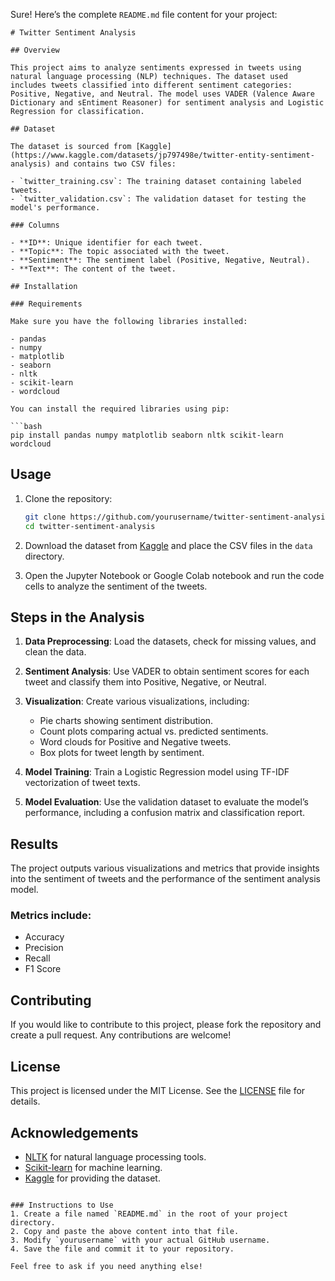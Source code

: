 Sure! Here’s the complete `README.md` file content for your project:

```
# Twitter Sentiment Analysis

## Overview

This project aims to analyze sentiments expressed in tweets using natural language processing (NLP) techniques. The dataset used includes tweets classified into different sentiment categories: Positive, Negative, and Neutral. The model uses VADER (Valence Aware Dictionary and sEntiment Reasoner) for sentiment analysis and Logistic Regression for classification.

## Dataset

The dataset is sourced from [Kaggle](https://www.kaggle.com/datasets/jp797498e/twitter-entity-sentiment-analysis) and contains two CSV files:

- `twitter_training.csv`: The training dataset containing labeled tweets.
- `twitter_validation.csv`: The validation dataset for testing the model's performance.

### Columns

- **ID**: Unique identifier for each tweet.
- **Topic**: The topic associated with the tweet.
- **Sentiment**: The sentiment label (Positive, Negative, Neutral).
- **Text**: The content of the tweet.

## Installation

### Requirements

Make sure you have the following libraries installed:

- pandas
- numpy
- matplotlib
- seaborn
- nltk
- scikit-learn
- wordcloud

You can install the required libraries using pip:

```bash
pip install pandas numpy matplotlib seaborn nltk scikit-learn wordcloud
```

## Usage

1. Clone the repository:

   ```bash
   git clone https://github.com/yourusername/twitter-sentiment-analysis.git
   cd twitter-sentiment-analysis
   ```

2. Download the dataset from [Kaggle](https://www.kaggle.com/datasets/jp797498e/twitter-entity-sentiment-analysis) and place the CSV files in the `data` directory.

3. Open the Jupyter Notebook or Google Colab notebook and run the code cells to analyze the sentiment of the tweets.

## Steps in the Analysis

1. **Data Preprocessing**: Load the datasets, check for missing values, and clean the data.

2. **Sentiment Analysis**: Use VADER to obtain sentiment scores for each tweet and classify them into Positive, Negative, or Neutral.

3. **Visualization**: Create various visualizations, including:
   - Pie charts showing sentiment distribution.
   - Count plots comparing actual vs. predicted sentiments.
   - Word clouds for Positive and Negative tweets.
   - Box plots for tweet length by sentiment.

4. **Model Training**: Train a Logistic Regression model using TF-IDF vectorization of tweet texts.

5. **Model Evaluation**: Use the validation dataset to evaluate the model’s performance, including a confusion matrix and classification report.

## Results

The project outputs various visualizations and metrics that provide insights into the sentiment of tweets and the performance of the sentiment analysis model.

### Metrics include:
- Accuracy
- Precision
- Recall
- F1 Score

## Contributing

If you would like to contribute to this project, please fork the repository and create a pull request. Any contributions are welcome!

## License

This project is licensed under the MIT License. See the [LICENSE](LICENSE) file for details.

## Acknowledgements

- [NLTK](https://www.nltk.org/) for natural language processing tools.
- [Scikit-learn](https://scikit-learn.org/) for machine learning.
- [Kaggle](https://www.kaggle.com/) for providing the dataset.
```

### Instructions to Use
1. Create a file named `README.md` in the root of your project directory.
2. Copy and paste the above content into that file.
3. Modify `yourusername` with your actual GitHub username.
4. Save the file and commit it to your repository.

Feel free to ask if you need anything else!
